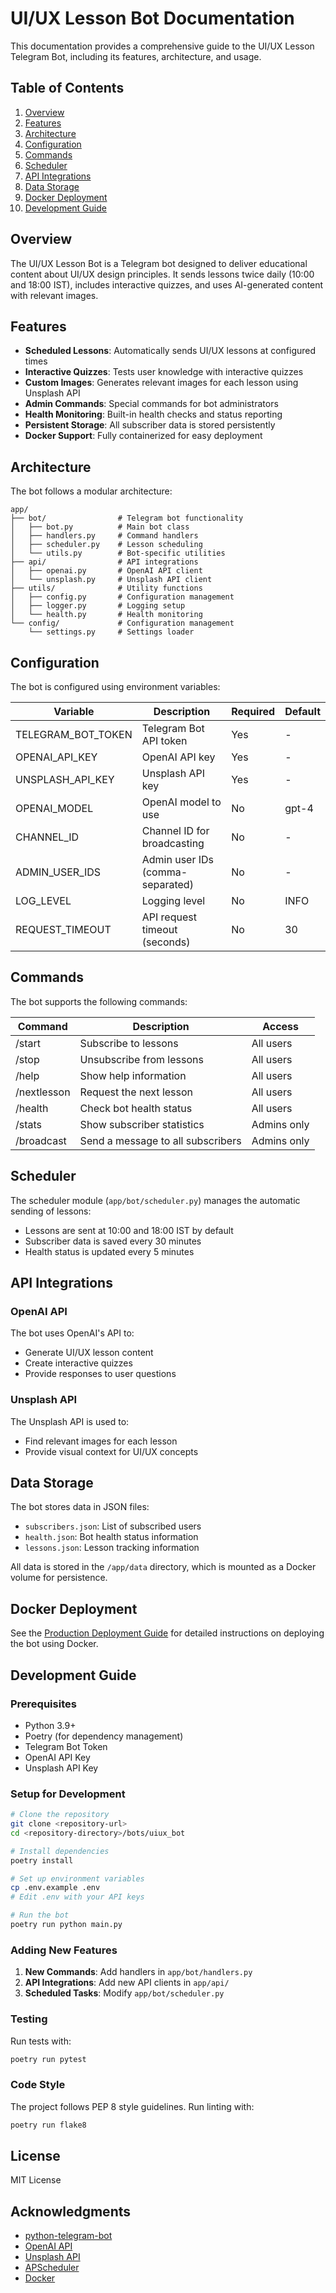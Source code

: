 # UI/UX Lesson Bot Documentation

This documentation provides a comprehensive guide to the UI/UX Lesson Telegram Bot, including its features, architecture, and usage.

## Table of Contents

1. [Overview](#overview)
2. [Features](#features)
3. [Architecture](#architecture)
4. [Configuration](#configuration)
5. [Commands](#commands)
6. [Scheduler](#scheduler)
7. [API Integrations](#api-integrations)
8. [Data Storage](#data-storage)
9. [Docker Deployment](#docker-deployment)
10. [Development Guide](#development-guide)

## Overview

The UI/UX Lesson Bot is a Telegram bot designed to deliver educational content about UI/UX design principles. It sends lessons twice daily (10:00 and 18:00 IST), includes interactive quizzes, and uses AI-generated content with relevant images.

## Features

- **Scheduled Lessons**: Automatically sends UI/UX lessons at configured times
- **Interactive Quizzes**: Tests user knowledge with interactive quizzes
- **Custom Images**: Generates relevant images for each lesson using Unsplash API
- **Admin Commands**: Special commands for bot administrators
- **Health Monitoring**: Built-in health checks and status reporting
- **Persistent Storage**: All subscriber data is stored persistently
- **Docker Support**: Fully containerized for easy deployment

## Architecture

The bot follows a modular architecture:

```
app/
├── bot/                # Telegram bot functionality
│   ├── bot.py          # Main bot class
│   ├── handlers.py     # Command handlers
│   ├── scheduler.py    # Lesson scheduling
│   └── utils.py        # Bot-specific utilities
├── api/                # API integrations
│   ├── openai.py       # OpenAI API client
│   └── unsplash.py     # Unsplash API client
├── utils/              # Utility functions
│   ├── config.py       # Configuration management
│   ├── logger.py       # Logging setup
│   └── health.py       # Health monitoring
└── config/             # Configuration management
    └── settings.py     # Settings loader
```

## Configuration

The bot is configured using environment variables:

| Variable | Description | Required | Default |
|----------|-------------|----------|---------|
| TELEGRAM_BOT_TOKEN | Telegram Bot API token | Yes | - |
| OPENAI_API_KEY | OpenAI API key | Yes | - |
| UNSPLASH_API_KEY | Unsplash API key | Yes | - |
| OPENAI_MODEL | OpenAI model to use | No | gpt-4 |
| CHANNEL_ID | Channel ID for broadcasting | No | - |
| ADMIN_USER_IDS | Admin user IDs (comma-separated) | No | - |
| LOG_LEVEL | Logging level | No | INFO |
| REQUEST_TIMEOUT | API request timeout (seconds) | No | 30 |

## Commands

The bot supports the following commands:

| Command | Description | Access |
|---------|-------------|--------|
| /start | Subscribe to lessons | All users |
| /stop | Unsubscribe from lessons | All users |
| /help | Show help information | All users |
| /nextlesson | Request the next lesson | All users |
| /health | Check bot health status | All users |
| /stats | Show subscriber statistics | Admins only |
| /broadcast | Send a message to all subscribers | Admins only |

## Scheduler

The scheduler module (`app/bot/scheduler.py`) manages the automatic sending of lessons:

- Lessons are sent at 10:00 and 18:00 IST by default
- Subscriber data is saved every 30 minutes
- Health status is updated every 5 minutes

## API Integrations

### OpenAI API

The bot uses OpenAI's API to:
- Generate UI/UX lesson content
- Create interactive quizzes
- Provide responses to user questions

### Unsplash API

The Unsplash API is used to:
- Find relevant images for each lesson
- Provide visual context for UI/UX concepts

## Data Storage

The bot stores data in JSON files:

- `subscribers.json`: List of subscribed users
- `health.json`: Bot health status information
- `lessons.json`: Lesson tracking information

All data is stored in the `/app/data` directory, which is mounted as a Docker volume for persistence.

## Docker Deployment

See the [Production Deployment Guide](PRODUCTION.md) for detailed instructions on deploying the bot using Docker.

## Development Guide

### Prerequisites

- Python 3.9+
- Poetry (for dependency management)
- Telegram Bot Token
- OpenAI API Key
- Unsplash API Key

### Setup for Development

```bash
# Clone the repository
git clone <repository-url>
cd <repository-directory>/bots/uiux_bot

# Install dependencies
poetry install

# Set up environment variables
cp .env.example .env
# Edit .env with your API keys

# Run the bot
poetry run python main.py
```

### Adding New Features

1. **New Commands**: Add handlers in `app/bot/handlers.py`
2. **API Integrations**: Add new API clients in `app/api/`
3. **Scheduled Tasks**: Modify `app/bot/scheduler.py`

### Testing

Run tests with:

```bash
poetry run pytest
```

### Code Style

The project follows PEP 8 style guidelines. Run linting with:

```bash
poetry run flake8
```

## License

MIT License

## Acknowledgments

- [python-telegram-bot](https://github.com/python-telegram-bot/python-telegram-bot)
- [OpenAI API](https://platform.openai.com/)
- [Unsplash API](https://unsplash.com/developers)
- [APScheduler](https://github.com/agronholm/apscheduler)
- [Docker](https://www.docker.com/) 